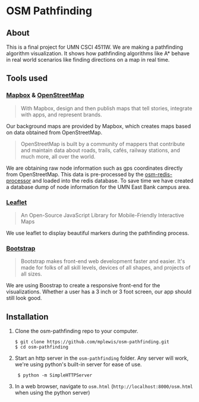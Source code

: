 # OSM Pathfinding

## About

This is a final project for UMN CSCI 4511W. We are making a pathfinding algorithm visualization. It shows how pathfinding algorithms like A* behave in real world scenarios like finding directions on a map in real time.

## Tools used

### [Mapbox](https://www.mapbox.com/) & [OpenStreetMap](http://www.openstreetmap.org/about)

>With Mapbox, design and then publish maps that tell stories, integrate with apps, and represent brands.

Our background maps are provided by Mapbox, which creates maps based on data obtained from OpenStreetMap.

>OpenStreetMap is built by a community of mappers that contribute and maintain data about roads, trails, cafés, railway stations, and much more, all over the world.

We are obtaining raw node information such as gps coordinates directly from OpenStreetMap. This data is pre-processed by the [osm-redis-processor](https://github.com/mplewis/osm-redis-processor) and loaded into the redis database. To save time we have created a database dump of  node information for the UMN East Bank campus area.

### [Leaflet](http://leafletjs.com/)

>An Open-Source JavaScript Library for Mobile-Friendly Interactive Maps

We use leaflet to display beautiful markers during the pathfinding process.

### [Bootstrap](http://getbootstrap.com/)

>Bootstrap makes front-end web development faster and easier. It's made for folks of all skill levels, devices of all shapes, and projects of all sizes.

We are using Boostrap to create a responsive front-end for the visualizations. Whether a user has a 3 inch or 3 foot screen, our app should still look good.

## Installation

1.  Clone the osm-pathfinding repo to your computer.

		$ git clone https://github.com/mplewis/osm-pathfinding.git
		$ cd osm-pathfinding

2. Start an http server in the `osm-pathfinding` folder. Any server will work, we're using python's built-in server for ease of use.

		$ python -m SimpleHTTPServer

3. In a web browser, navigate to `osm.html` (`http://localhost:8000/osm.html` when using the python server)
